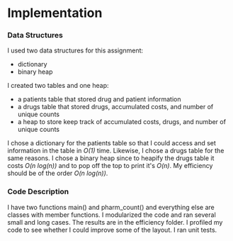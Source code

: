 # Implementation

### Data Structures

I used two data structures for this assignment: 

+ dictionary
+ binary heap  

I created two tables and one heap:   

+ a patients table that stored drug and patient information  
+ a drugs table that stored drugs, accumulated costs, and number of unique counts
+ a heap to store keep track of accumulated costs, drugs, and number of unique counts

I chose a dictionary for the patients table so that I could access and set information in the table in _O(1)_ time.  Likewise, I chose a drugs table for the same reasons.  I chose a binary heap since to heapify the drugs table it costs _O(n log(n))_ and to pop off the top to print it's _O(n)_.  My efficiency should be of the order _O(n log(n))_. 

### Code Description

I have two functions main() and pharm_count() and everything else are classes with member functions. I modularized the code and ran several small and long cases.  The results are in the efficiency folder.  I profiled my code to see whether I could improve some of the layout.  I ran unit tests.  